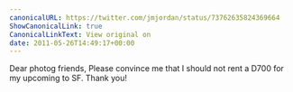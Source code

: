 ```yaml
---
canonicalURL: https://twitter.com/jmjordan/status/73762635824369664
ShowCanonicalLink: true
CanonicalLinkText: View original on
date: 2011-05-26T14:49:17+00:00
---
```

Dear photog friends, Please convince me that I should not rent a D700 for my upcoming to SF. Thank you!